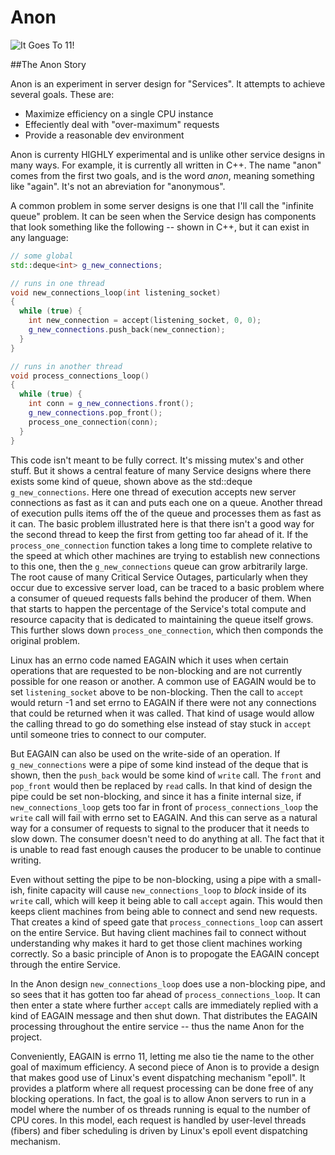 Anon
====

![It Goes To 11!](http://beerpulse.com/wp-content/uploads/2011/08/BellsGoesTo11Front.png?raw=true)

##The Anon Story

Anon is an experiment in server design for "Services".  It attempts to achieve
several goals.  These are:

* Maximize efficiency on a single CPU instance
* Effeciently deal with "over-maximum" requests
* Provide a reasonable dev environment

Anon is currenty HIGHLY experimental and is unlike other service designs in many
ways.  For example, it is currently all written in C++.  The name "anon" comes
from the first two goals, and is the word *anon*, meaning something like "again".
It's not an abreviation for "anonymous".

A common problem in some server designs is one that I'll call the "infinite queue"
problem.  It can be seen when the Service design has components that look something
like the following -- shown in C++, but it can exist in any language:

```C++
// some global
std::deque<int> g_new_connections;

// runs in one thread
void new_connections_loop(int listening_socket)
{
  while (true) {
    int new_connection = accept(listening_socket, 0, 0);
    g_new_connections.push_back(new_connection);
  }
}

// runs in another thread
void process_connections_loop()
{
  while (true) {
    int conn = g_new_connections.front();
    g_new_connections.pop_front();
    process_one_connection(conn);
  }
}
```

This code isn't meant to be fully correct.  It's missing mutex's and other stuff.
But it shows a central feature of many Service designs where there exists some
kind of queue, shown above as the std::deque `g_new_connections`.  Here one thread
of execution accepts new server connections as fast as it can and puts each
one on a queue.  Another thread of execution pulls items off the of the queue
and processes them as fast as it can.  The basic problem illustrated here is that
there isn't a good way for the second thread to keep the first from getting too far
ahead of it.  If the `process_one_connection` function takes a long time to
complete relative to the speed at which other machines are trying to establish
new connections to this one, then the `g_new_connections` queue can grow
arbitrarily large.  The root cause of many Critical Service Outages, particularly
when they occur due to excessive server load, can be traced to a basic problem
where a consumer of queued requests falls behind the producer of them.  When
that starts to happen the percentage of the Service's total compute and resource
capacity that is dedicated to maintaining the queue itself grows.  This further
slows down `process_one_connection`, which then componds the original problem.

Linux has an errno code named EAGAIN which it uses when certain operations
that are requested to be non-blocking and are not currently possible for one reason
or another.  A common use of EAGAIN would be to set `listening_socket` above to
be non-blocking.  Then the call to `accept` would return -1 and set errno
to EAGAIN if there were not any connections that could be returned when it
was called.   That kind of usage would allow the calling thread to go do something
else instead of stay stuck in `accept` until someone tries to connect to our computer.

But EAGAIN can also be used on the write-side of an operation.  If
`g_new_connections` were a pipe of some kind instead of the deque that is
shown, then the `push_back` would be some kind of `write` call.  The `front`
and `pop_front` would then be replaced by `read` calls.  In that kind of design
the pipe could be set non-blocking, and since it has a finite internal size,
if `new_connections_loop` gets too far in front of `process_connections_loop`
the `write` call will fail with errno set to EAGAIN.  And this can serve as
a natural way for a consumer of requests to signal to the producer that
it needs to slow down.  The consumer doesn't need to do anything at all.
The fact that it is unable to read fast enough causes the producer to be
unable to continue writing.

Even without setting the pipe to be non-blocking, using a pipe with a small-ish,
finite capacity will cause `new_connections_loop` to *block* inside of its
`write` call, which will keep it being able to call `accept` again.  This would
then keeps client machines from being able to connect and send new requests.
That creates a kind of speed gate that `process_connections_loop` can
assert on the entire Service.  But having client machines fail to connect
without understanding why makes it hard to get those client machines
working correctly.  So a basic principle of Anon is to propogate the EAGAIN
concept through the entire Service.

In the Anon design `new_connections_loop` does use a non-blocking pipe, and
so sees that it has gotten too far ahead of `process_connections_loop`.  It
can then enter a state where further `accept` calls are immediately replied with
a kind of EAGAIN message and then shut down.  That distributes the EAGAIN
processing throughout the entire service -- thus the name Anon for the project.

Conveniently, EAGAIN is errno 11, letting me also tie the name to the other goal
of maximum efficiency.  A second piece of Anon is to provide a design that makes
good use of Linux's event dispatching mechanism "epoll".  It provides a platform
where all request processing can be done free of any blocking operations.  In fact,
the goal is to allow Anon servers to run in a model where the number of os threads
running is equal to the number of CPU cores.  In this model, each request is handled
by user-level threads (fibers) and fiber scheduling is driven by Linux's epoll
event dispatching mechanism.


